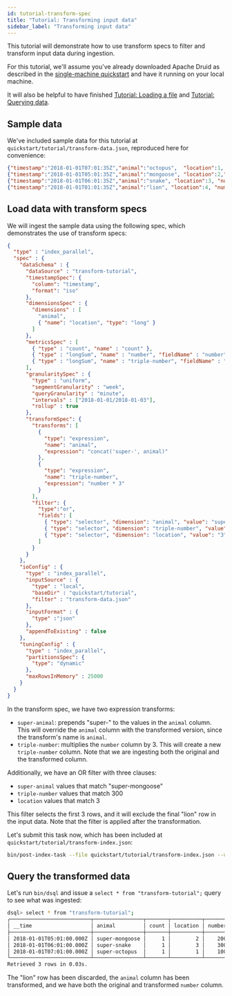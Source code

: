```yaml
---
id: tutorial-transform-spec
title: "Tutorial: Transforming input data"
sidebar_label: "Transforming input data"
---
```


<!--
  ~ Licensed to the Apache Software Foundation (ASF) under one
  ~ or more contributor license agreements.  See the NOTICE file
  ~ distributed with this work for additional information
  ~ regarding copyright ownership.  The ASF licenses this file
  ~ to you under the Apache License, Version 2.0 (the
  ~ "License"); you may not use this file except in compliance
  ~ with the License.  You may obtain a copy of the License at
  ~
  ~   http://www.apache.org/licenses/LICENSE-2.0
  ~
  ~ Unless required by applicable law or agreed to in writing,
  ~ software distributed under the License is distributed on an
  ~ "AS IS" BASIS, WITHOUT WARRANTIES OR CONDITIONS OF ANY
  ~ KIND, either express or implied.  See the License for the
  ~ specific language governing permissions and limitations
  ~ under the License.
  -->


This tutorial will demonstrate how to use transform specs to filter and transform input data during ingestion.

For this tutorial, we'll assume you've already downloaded Apache Druid as described in
the [single-machine quickstart](index.md) and have it running on your local machine.

It will also be helpful to have finished [Tutorial: Loading a file](./tutorial-batch.md) and [Tutorial: Querying data](./tutorial-query.md).

## Sample data

We've included sample data for this tutorial at `quickstart/tutorial/transform-data.json`, reproduced here for convenience:

```json
{"timestamp":"2018-01-01T07:01:35Z","animal":"octopus",  "location":1, "number":100}
{"timestamp":"2018-01-01T05:01:35Z","animal":"mongoose", "location":2,"number":200}
{"timestamp":"2018-01-01T06:01:35Z","animal":"snake", "location":3, "number":300}
{"timestamp":"2018-01-01T01:01:35Z","animal":"lion", "location":4, "number":300}
```

## Load data with transform specs

We will ingest the sample data using the following spec, which demonstrates the use of transform specs:

```json
{
  "type" : "index_parallel",
  "spec" : {
    "dataSchema" : {
      "dataSource" : "transform-tutorial",
      "timestampSpec": {
        "column": "timestamp",
        "format": "iso"
      },
      "dimensionsSpec" : {
        "dimensions" : [
          "animal",
          { "name": "location", "type": "long" }
        ]
      },
      "metricsSpec" : [
        { "type" : "count", "name" : "count" },
        { "type" : "longSum", "name" : "number", "fieldName" : "number" },
        { "type" : "longSum", "name" : "triple-number", "fieldName" : "triple-number" }
      ],
      "granularitySpec" : {
        "type" : "uniform",
        "segmentGranularity" : "week",
        "queryGranularity" : "minute",
        "intervals" : ["2018-01-01/2018-01-03"],
        "rollup" : true
      },
      "transformSpec": {
        "transforms": [
          {
            "type": "expression",
            "name": "animal",
            "expression": "concat('super-', animal)"
          },
          {
            "type": "expression",
            "name": "triple-number",
            "expression": "number * 3"
          }
        ],
        "filter": {
          "type":"or",
          "fields": [
            { "type": "selector", "dimension": "animal", "value": "super-mongoose" },
            { "type": "selector", "dimension": "triple-number", "value": "300" },
            { "type": "selector", "dimension": "location", "value": "3" }
          ]
        }
      }
    },
    "ioConfig" : {
      "type" : "index_parallel",
      "inputSource" : {
        "type" : "local",
        "baseDir" : "quickstart/tutorial",
        "filter" : "transform-data.json"
      },
      "inputFormat" : {
        "type" :"json"
      },
      "appendToExisting" : false
    },
    "tuningConfig" : {
      "type" : "index_parallel",
      "partitionsSpec": {
        "type": "dynamic"
      },
      "maxRowsInMemory" : 25000
    }
  }
}
```

In the transform spec, we have two expression transforms:
* `super-animal`: prepends "super-" to the values in the `animal` column. This will override the `animal` column with the transformed version, since the transform's name is `animal`.
* `triple-number`: multiplies the `number` column by 3. This will create a new `triple-number` column. Note that we are ingesting both the original and the transformed column.

Additionally, we have an OR filter with three clauses:
* `super-animal` values that match "super-mongoose"
* `triple-number` values that match 300
* `location` values that match 3

This filter selects the first 3 rows, and it will exclude the final "lion" row in the input data. Note that the filter is applied after the transformation.

Let's submit this task now, which has been included at `quickstart/tutorial/transform-index.json`:

```bash
bin/post-index-task --file quickstart/tutorial/transform-index.json --url http://localhost:8081
```

## Query the transformed data

Let's run `bin/dsql` and issue a `select * from "transform-tutorial";` query to see what was ingested:

```bash
dsql> select * from "transform-tutorial";
┌──────────────────────────┬────────────────┬───────┬──────────┬────────┬───────────────┐
│ __time                   │ animal         │ count │ location │ number │ triple-number │
├──────────────────────────┼────────────────┼───────┼──────────┼────────┼───────────────┤
│ 2018-01-01T05:01:00.000Z │ super-mongoose │     1 │        2 │    200 │           600 │
│ 2018-01-01T06:01:00.000Z │ super-snake    │     1 │        3 │    300 │           900 │
│ 2018-01-01T07:01:00.000Z │ super-octopus  │     1 │        1 │    100 │           300 │
└──────────────────────────┴────────────────┴───────┴──────────┴────────┴───────────────┘
Retrieved 3 rows in 0.03s.
```

The "lion" row has been discarded, the `animal` column has been transformed, and we have both the original and transformed `number` column.
